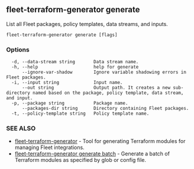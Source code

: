 ## fleet-terraform-generator generate

List all Fleet packages, policy templates, data streams, and inputs.

```
fleet-terraform-generator generate [flags]
```

### Options

```
  -d, --data-stream string       Data stream name.
  -h, --help                     help for generate
      --ignore-var-shadow        Ignore variable shadowing errors in Fleet packages.
  -i, --input string             Input name.
      --out string               Output path. It creates a new sub-directory named based on the package, policy template, data stream, and input.
  -p, --package string           Package name.
      --packages-dir string      Directory containing Fleet packages.
  -t, --policy-template string   Policy template name.
```

### SEE ALSO

* [fleet-terraform-generator](fleet-terraform-generator.md)	 - Tool for generating Terraform modules for managing Fleet integrations.
* [fleet-terraform-generator generate batch](fleet-terraform-generator_generate_batch.md)	 - Generate a batch of Terraform modules as specified by glob or config file.


